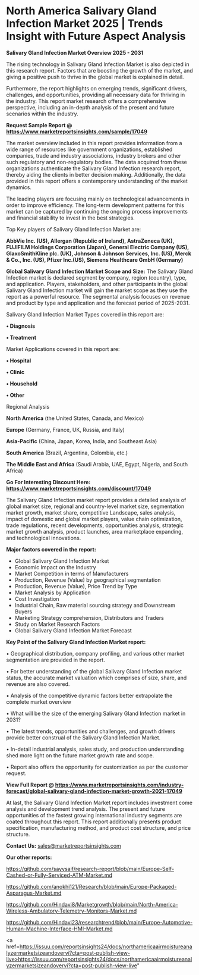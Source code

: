 # North America Salivary Gland Infection Market 2025 | Trends Insight with Future Aspect Analysis

<Strong> Salivary Gland Infection Market Overview 2025 - 2031</strong>

The rising technology in Salivary Gland Infection Market is also depicted in this research report. Factors that are boosting the growth of the market, and giving a positive push to thrive in the global market is explained in detail.

Furthermore, the report highlights on emerging trends, significant drivers, challenges, and opportunities, providing all necessary data for thriving in the industry. This report market research offers a comprehensive perspective, including an in-depth analysis of the present and future scenarios within the industry.

<strong>Request Sample Report @ <a href=https://www.marketreportsinsights.com/sample/17049>https://www.marketreportsinsights.com/sample/17049</a></strong>

The market overview included in this report provides information from a wide range of resources like government organizations, established companies, trade and industry associations, industry brokers and other such regulatory and non-regulatory bodies. The data acquired from these organizations authenticate the Salivary Gland Infection research report, thereby aiding the clients in better decision making. Additionally, the data provided in this report offers a contemporary understanding of the market dynamics.

The leading players are focusing mainly on technological advancements in order to improve efficiency. The long-term development patterns for this market can be captured by continuing the ongoing process improvements and financial stability to invest in the best strategies.

Top Key players of Salivary Gland Infection Market are:

<strong>AbbVie Inc. (US), Allergan (Republic of Ireland), AstraZeneca (UK), FUJIFILM Holdings Corporation (Japan), General Electric Company (US), GlaxoSmithKline plc. (UK), Johnson & Johnson Services, Inc. (US), Merck & Co., Inc. (US), Pfizer Inc.(US), Siemens Healthcare GmbH (Germany)</strong>

<strong><b>Global Salivary Gland Infection Market Scope and Size:</b></strong>
The Salivary Gland Infection market is declared segment by company, region (country), type, and application. Players, stakeholders, and other participants in the global Salivary Gland Infection market will gain the market scope as they use the report as a powerful resource. The segmental analysis focuses on revenue and product by type and application and the forecast period of 2025-2031.

Salivary Gland Infection Market Types covered in this report are:

<strong>• Diagnosis

• Treatment</strong>

Market Applications covered in this report are:

<strong>• Hospital

• Clinic

• Household

• Other</strong> 

Regional Analysis

<strong>North America</strong> (the United States, Canada, and Mexico)

<strong>Europe</strong> (Germany, France, UK, Russia, and Italy)

<strong>Asia-Pacific</strong> (China, Japan, Korea, India, and Southeast Asia)

<strong>South America</strong> (Brazil, Argentina, Colombia, etc.)

<strong>The Middle East and Africa</strong> (Saudi Arabia, UAE, Egypt, Nigeria, and South Africa)

<strong>Go For Interesting Discount Here: <a href=https://www.marketreportsinsights.com/discount/17049>https://www.marketreportsinsights.com/discount/17049</a></strong>

The Salivary Gland Infection market report provides a detailed analysis of global market size, regional and country-level market size, segmentation market growth, market share, competitive Landscape, sales analysis, impact of domestic and global market players, value chain optimization, trade regulations, recent developments, opportunities analysis, strategic market growth analysis, product launches, area marketplace expanding, and technological innovations.

<strong><b>Major factors covered in the report:</b></strong>
<ul>
  <li>Global Salivary Gland Infection Market </li>
  <li>Economic Impact on the Industry</li>
  <li>Market Competition in terms of Manufacturers</li>
  <li>Production, Revenue (Value) by geographical segmentation</li>
  <li>Production, Revenue (Value), Price Trend by Type</li>
  <li>Market Analysis by Application</li>
  <li>Cost Investigation</li>
  <li>Industrial Chain, Raw material sourcing strategy and Downstream Buyers</li>
  <li>Marketing Strategy comprehension, Distributors and Traders</li>
  <li>Study on Market Research Factors</li>
  <li>Global Salivary Gland Infection Market Forecast</li>
</ul>

<strong><b>Key Point of the Salivary Gland Infection Market report:</b></strong>

• Geographical distribution, company profiling, and various other market segmentation are provided in the report.

• For better understanding of the global Salivary Gland Infection market status, the accurate market valuation which comprises of size, share, and revenue are also covered.

• Analysis of the competitive dynamic factors better extrapolate the complete market overview

• What will be the size of the emerging Salivary Gland Infection market in 2031?

• The latest trends, opportunities and challenges, and growth drivers provide better construal of the Salivary Gland Infection Market.

• In-detail industrial analysis, sales study, and production understanding shed more light on the future market growth rate and scope.

• Report also offers the opportunity for customization as per the customer request.

<strong><b>View Full Report @ <a href=https://www.marketreportsinsights.com/industry-forecast/global-salivary-gland-infection-market-growth-2021-17049>https://www.marketreportsinsights.com/industry-forecast/global-salivary-gland-infection-market-growth-2021-17049</a></b></strong>


At last, the Salivary Gland Infection Market report includes investment come analysis and development trend analysis. The present and future opportunities of the fastest growing international industry segments are coated throughout this report. This report additionally presents product specification, manufacturing method, and product cost structure, and price structure.

<strong>Contact Us:</strong>
sales@marketreportsinsights.com

<strong>Our other reports:</strong>

<a href=https://github.com/sayysaif/research-report/blob/main/Europe-Self-Cashed-or-Fully-Serviced-ATM-Market.md>https://github.com/sayysaif/research-report/blob/main/Europe-Self-Cashed-or-Fully-Serviced-ATM-Market.md</a>

<a href=https://github.com/anokhi121/Research/blob/main/Europe-Packaged-Asparagus-Market.md>https://github.com/anokhi121/Research/blob/main/Europe-Packaged-Asparagus-Market.md</a>

<a href=https://github.com/Hindavi8/Marketgrowth/blob/main/North-America-Wireless-Ambulatory-Telemetry-Monitors-Market.md>https://github.com/Hindavi8/Marketgrowth/blob/main/North-America-Wireless-Ambulatory-Telemetry-Monitors-Market.md</a>

<a href=https://github.com/Hindavi23/researchtrend/blob/main/Europe-Automotive-Human-Machine-Interface-HMI-Market.md>https://github.com/Hindavi23/researchtrend/blob/main/Europe-Automotive-Human-Machine-Interface-HMI-Market.md</a>

<a href=https://issuu.com/reportsinsights24/docs/northamericaairmoistureanalyzermarketsizeandovervi?cta=post-publish-view-live>https://issuu.com/reportsinsights24/docs/northamericaairmoistureanalyzermarketsizeandovervi?cta=post-publish-view-live</a>"
